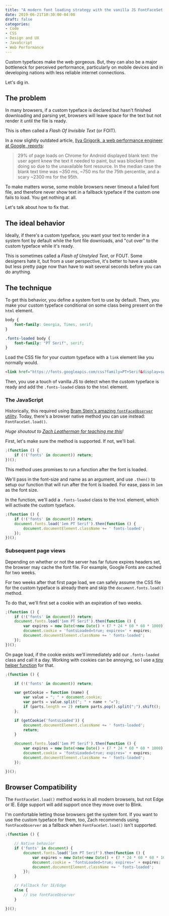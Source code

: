 ```yaml
---
title: "A modern font loading strategy with the vanilla JS FontFaceSet.load() method"
date: 2019-06-21T10:30:00-04:00
draft: false
categories:
- Code
- CSS
- Design and UX
- JavaScript
- Web Performance
---
```


Custom typefaces make the web gorgeous. But, they can also be a major bottleneck for perceived performance, particularly on mobile devices and in developing nations with less reliable internet connections.

Let's dig in.

## The problem

In many browsers, if a custom typeface is declared but hasn't finished downloading and parsing yet, browsers will leave space for the text but not render it until the file is ready.

This is often called a *Flash Of Invisible Text* (or FOIT).

In a now slightly outdated article, [Ilya Grigorik, a web performance engineer at Google, reports](https://www.igvita.com/2015/04/10/fixing-the-blank-text-problem/):

> 29% of page loads on Chrome for Android displayed blank text: the user agent knew the text it needed to paint, but was blocked from doing so due to the unavailable font resource. In the median case the blank text time was ~350 ms, ~750 ms for the 75th percentile, and a scary ~2300 ms for the 95th.

To make matters worse, some mobile browsers never timeout a failed font file, and therefore never show text in a fallback typeface if the custom one fails to load. You get nothing at all.

Let's talk about how to fix that.

## The ideal behavior

Ideally, if there's a custom typeface, you want your text to render in a system font by default while the font file downloads, and "cut over" to the custom typeface while it's ready.

This is sometimes called a *Flash of Unstyled Text*, or FOUT. Some designers hate it, but from a user perspective, it's better to have a usable but less pretty page now than have to wait several seconds before you can do anything.

## The technique

To get this behavior, you define a system font to use by default. Then, you make your custom typeface conditional on some class being present on the `html` element.

```css
body {
	font-family: Georgia, Times, serif;
}

.fonts-loaded body {
	font-family: "PT Serif", serif;
}
```

Load the CSS file for your custom typeface with a `link` element like you normally would.

```html
<link href="https://fonts.googleapis.com/css?family=PT+Serif&display=swap" rel="stylesheet">
```

Then, you use a touch of vanilla JS to detect when the custom typeface is ready and add the `.fonts-loaded` class to the `html` element.

### The JavaScript

Historically, this required using [Bram Stein's amazing `fontFaceObserver` utility](https://github.com/bramstein/fontfaceobserver).
Today, there's a browser native method you can use instead: `FontFaceSet.load()`.

*Huge shoutout to [Zach Leatherman for teaching me this](https://www.zachleat.com/web/the-compromise/)!*

First, let's make sure the method is supported. If not, we'll bail.

```js
;(function () {
	if (!('fonts' in document)) return;
})();
```

This method uses promises to run a function after the font is loaded.

We'll pass in the font-size and name as an argument, and use `.then()` to setup our function that will run after the font is loaded. For ease, pass in `1em` as the font size.

In the function, we'll add a `.fonts-loaded` class to the `html` element, which will activate the custom typeface.

```js
;(function () {
	if (!('fonts' in document)) return;
	document.fonts.load('1em PT Serif').then(function () {
		document.documentElement.className += ' fonts-loaded';
	});
})();
```

### Subsequent page views

Depending on whether or not the server has far future expires headers set, the browser may cache the font file. For example, Google Fonts are cached for two weeks.

For two weeks after that first page load, we can safely assume the CSS file for the custom typeface is already there and skip the `document.fonts.load()` method.

To do that, we'll first set a cookie with an expiration of two weeks.

```js
;(function () {
	if (!('fonts' in document)) return;
	document.fonts.load('1em PT Serif').then(function () {
		var expires = new Date(+new Date() + (7 * 24 * 60 * 60 * 1000)).toUTCString();
		document.cookie = 'fontsLoaded=true; expires=' + expires;
		document.documentElement.className += ' fonts-loaded';
	});
})();
```

On page load, if the cookie exists we'll immediately add our `.fonts-loaded` class and call it a day. Working with cookies can be annoying, so I use a[ tiny helper function](https://vanillajstoolkit.com/helpers/getcookie/) for that.

```js
;(function () {

	if (!('fonts' in document)) return;

	var getCookie = function (name) {
		var value = "; " + document.cookie;
		var parts = value.split("; " + name + "=");
		if (parts.length == 2) return parts.pop().split(";").shift();
	};

	if (getCookie('fontsLoaded')) {
		document.documentElement.className += ' fonts-loaded';
		return;
	}

	document.fonts.load('1em PT Serif').then(function () {
		var expires = new Date(+new Date() + (7 * 24 * 60 * 60 * 1000)).toUTCString();
		document.cookie = 'fontsLoaded=true; expires=' + expires;
		document.documentElement.className += ' fonts-loaded';
	});

})();
```

## Browser Compatibility

The `FontFaceSet.load()` method works in all modern browsers, but not Edge or IE. Edge support will add support once they move over to Blink.

I'm comfortable letting those browsers get the system font. If you want to use the custom typeface for them, too, Zach recommends using `fontFaceObserver` as a fallback when `FontFaceSet.load()` isn't supported.

```js
;(function () {

	// Native behavior
	if ('fonts' in document) {
		document.fonts.load('1em PT Serif').then(function () {
			var expires = new Date(+new Date() + (7 * 24 * 60 * 60 * 1000)).toUTCString();
			document.cookie = 'fontsLoaded=true; expires=' + expires;
			document.documentElement.className += ' fonts-loaded';
		});
	}

	// Fallback for IE/Edge
	else {
		// Use fontFaceObserver
	}

})();
```